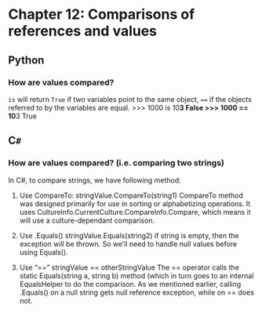 # Chapter 12: Comparisons of references and values

## Python

### How are values compared?

`is` will return `True` if two variables point to the same object, `==` if the objects referred to by the variables are equal.
      >>> 1000 is 10**3 False
      >>> 1000 == 10**3 True

## C`#`

### How are values compared? (i.e. comparing two strings)

In C#, to compare strings, we have following method:

1. Use CompareTo: 
stringValue.CompareTo(string1)
CompareTo method was designed primarily for use in sorting or alphabetizing operations. It uses CultureInfo.CurrentCulture.CompareInfo.Compare, which means it will use a culture-dependant comparison.

2. Use .Equals()
stringValue.Equals(string2)
if string is empty, then the exception will be thrown. So we’ll need to handle null values before using Equals().

3. Use “==”
stringValue == otherStringValue
The == operator calls the static Equals(string a, string b) method (which in turn goes to an internal EqualsHelper to do the comparison. As we mentioned earlier, calling .Equals() on a null string gets null reference exception, while on == does not.
